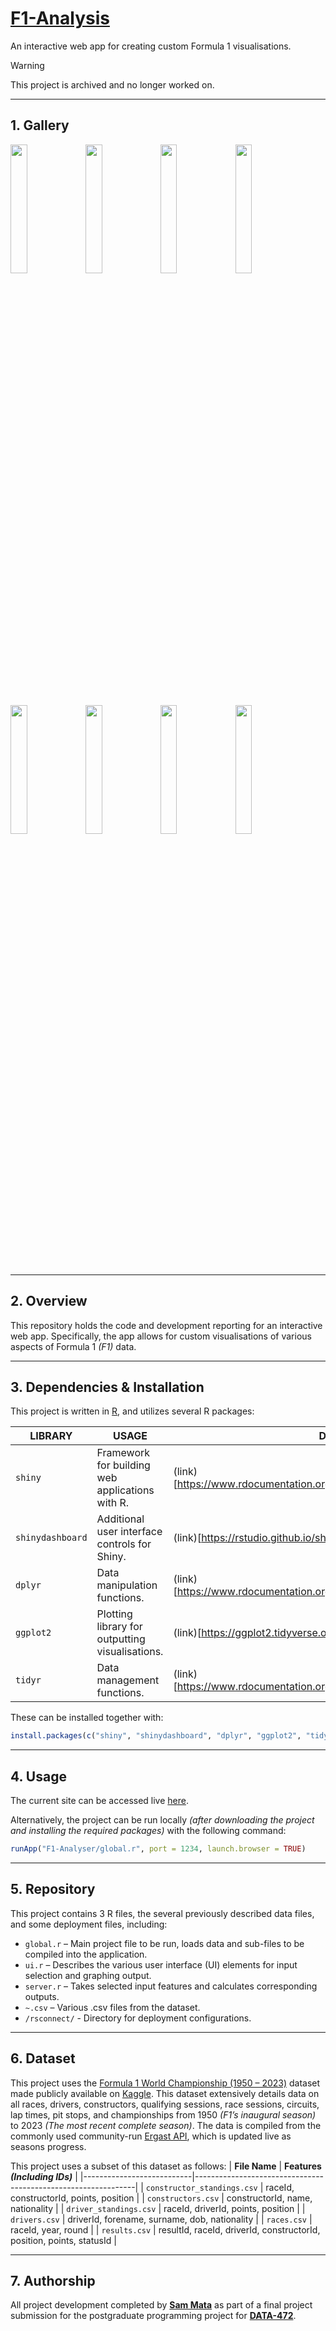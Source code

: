 # [F1-Analysis](https://sammata.shinyapps.io/f1-app/)

An interactive web app for creating custom Formula 1 visualisations.

> [!WARNING]  
> This project is archived and no longer worked on.
---

## 1. Gallery

<img src="https://github.com/sam-mata/F1-Analysis/assets/49130157/0fa15cb8-8392-4255-ae16-f0d419177e36" width="23%"></img> <img src="https://github.com/sam-mata/F1-Analysis/assets/49130157/ca520784-a384-44e0-94af-19d8b032b3de" width="23%"></img> <img src="https://github.com/sam-mata/F1-Analysis/assets/49130157/1426596e-f1d7-4397-9965-00444f8b3a8b" width="23%"></img> <img src="https://github.com/sam-mata/F1-Analysis/assets/49130157/941f7195-888e-4569-becb-bf3b6a13ff2b" width="23%"></img> <img src="https://github.com/sam-mata/F1-Analysis/assets/49130157/2c01138a-462e-4133-be07-4eed83b26ff3" width="23%"></img> <img src="https://github.com/sam-mata/F1-Analysis/assets/49130157/b09b0dcd-5acc-4c0f-96bd-1c84fec580f2" width="23%"></img> <img src="https://github.com/sam-mata/F1-Analysis/assets/49130157/03c770dd-ef91-45e8-aff1-478ba1307efa" width="23%"></img> <img src="https://github.com/sam-mata/F1-Analysis/assets/49130157/caec56ce-d99f-4c8c-ad2d-1e6282d8d6a1" width="23%"></img>

---

## 2. Overview

This repository holds the code and development reporting for an interactive web app. Specifically, the app allows for custom visualisations of various aspects of Formula 1 _(F1)_ data.

---

## 3. Dependencies & Installation

This project is written in [R](https://www.r-project.org/other-docs.html), and utilizes several R packages:

| **LIBRARY**      | **USAGE**                                       | **DOCS**                                                               |
| ---------------- | ----------------------------------------------- | ---------------------------------------------------------------------- |
| `shiny`          | Framework for building web applications with R. | (link)[https://www.rdocumentation.org/packages/shiny/versions/1.8.1.1] |
| `shinydashboard` | Additional user interface controls for Shiny.   | (link)[https://rstudio.github.io/shinydashboard/index.html]            |
| `dplyr`          | Data manipulation functions.                    | (link)[https://www.rdocumentation.org/packages/dplyr/versions/1.0.10]  |
| `ggplot2`        | Plotting library for outputting visualisations. | (link)[https://ggplot2.tidyverse.org/reference/]                       |
| `tidyr`          | Data management functions.                      | (link)[https://www.rdocumentation.org/packages/tidyr/versions/1.3.1]   |

These can be installed together with:

```R
install.packages(c("shiny", "shinydashboard", "dplyr", "ggplot2", "tidyr"))
```

---

## 4. Usage

The current site can be accessed live [here](https://sammata.shinyapps.io/f1-app/).

Alternatively, the project can be run locally _(after downloading the project and installing the required packages)_ with the following command:

```R
runApp("F1-Analyser/global.r", port = 1234, launch.browser = TRUE)
```

---

## 5. Repository

This project contains 3 R files, the several previously described data files, and some deployment files, including:

-   `global.r` – Main project file to be run, loads data and sub-files to be compiled into the application.
-   `ui.r` – Describes the various user interface (UI) elements for input selection and graphing output.
-   `server.r` – Takes selected input features and calculates corresponding outputs.
-   `~.csv` – Various .csv files from the dataset.
-   `/rsconnect/` - Directory for deployment configurations.

---

## 6. Dataset

This project uses the [Formula 1 World Championship (1950 – 2023)](https://www.kaggle.com/datasets/rohanrao/formula-1-world-championship-1950-2020) dataset made publicly available on [Kaggle](https://www.kaggle.com/). This dataset extensively details data on all races, drivers, constructors, qualifying sessions, race sessions, circuits, lap times, pit stops, and championships from 1950 _(F1’s inaugural season)_ to 2023 _(The most recent complete season)_. The data is compiled from the commonly used community-run [Ergast API](https://ergast.com/mrd/), which is updated live as seasons progress.

This project uses a subset of this dataset as follows:
| **File Name** | **Features _(Including IDs)_** |
|---------------------------|---------------------------------------------------------------|
| `constructor_standings.csv` | raceId, constructorId, points, position |
| `constructors.csv` | constructorId, name, nationality |
| `driver_standings.csv` | raceId, driverId, points, position |
| `drivers.csv` | driverId, forename, surname, dob, nationality |
| `races.csv` | raceId, year, round |
| `results.csv` | resultId, raceId, driverId, constructorId, position, points, statusId |

---

## 7. Authorship

All project development completed by [**Sam Mata**](https://www.sammata.nz/) as part of a final project submission for the postgraduate programming project for [**DATA-472**](https://sms.wgtn.ac.nz/Courses/DATA202_2024T1/400Level).
